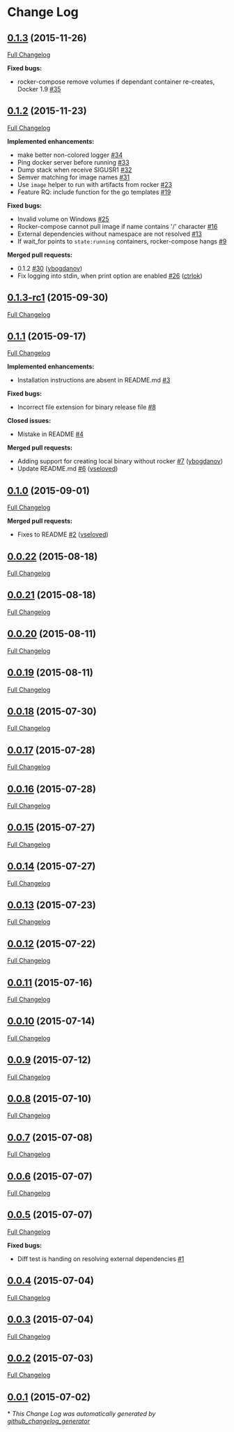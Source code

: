 # Change Log

## [0.1.3](https://github.com/grammarly/rocker-compose/tree/0.1.3) (2015-11-26)
[Full Changelog](https://github.com/grammarly/rocker-compose/compare/0.1.2...0.1.3)

**Fixed bugs:**

- rocker-compose remove volumes if dependant container re-creates, Docker 1.9 [\#35](https://github.com/grammarly/rocker-compose/issues/35)

## [0.1.2](https://github.com/grammarly/rocker-compose/tree/0.1.2) (2015-11-23)
[Full Changelog](https://github.com/grammarly/rocker-compose/compare/0.1.3-rc1...0.1.2)

**Implemented enhancements:**

- make better non-colored logger [\#34](https://github.com/grammarly/rocker-compose/issues/34)
- Ping docker server before running [\#33](https://github.com/grammarly/rocker-compose/issues/33)
- Dump stack when receive SIGUSR1 [\#32](https://github.com/grammarly/rocker-compose/issues/32)
- Semver matching for image names [\#31](https://github.com/grammarly/rocker-compose/issues/31)
- Use `image` helper to run with artifacts from rocker [\#23](https://github.com/grammarly/rocker-compose/issues/23)
- Feature RQ: include function for the go templates [\#19](https://github.com/grammarly/rocker-compose/issues/19)

**Fixed bugs:**

- Invalid volume on Windows [\#25](https://github.com/grammarly/rocker-compose/issues/25)
- Rocker-compose cannot pull image if name contains '/' character [\#16](https://github.com/grammarly/rocker-compose/issues/16)
- External dependencies without namespace are not resolved [\#13](https://github.com/grammarly/rocker-compose/issues/13)
- If wait\_for points to `state:running` containers, rocker-compose hangs [\#9](https://github.com/grammarly/rocker-compose/issues/9)

**Merged pull requests:**

- 0.1.2 [\#30](https://github.com/grammarly/rocker-compose/pull/30) ([ybogdanov](https://github.com/ybogdanov))
- Fix logging into stdin, when print option are enabled [\#26](https://github.com/grammarly/rocker-compose/pull/26) ([ctrlok](https://github.com/ctrlok))

## [0.1.3-rc1](https://github.com/grammarly/rocker-compose/tree/0.1.3-rc1) (2015-09-30)
[Full Changelog](https://github.com/grammarly/rocker-compose/compare/0.1.1...0.1.3-rc1)

## [0.1.1](https://github.com/grammarly/rocker-compose/tree/0.1.1) (2015-09-17)
[Full Changelog](https://github.com/grammarly/rocker-compose/compare/0.1.0...0.1.1)

**Implemented enhancements:**

- Installation instructions are absent in README.md  [\#3](https://github.com/grammarly/rocker-compose/issues/3)

**Fixed bugs:**

- Incorrect file extension for binary release file [\#8](https://github.com/grammarly/rocker-compose/issues/8)

**Closed issues:**

- Mistake in README [\#4](https://github.com/grammarly/rocker-compose/issues/4)

**Merged pull requests:**

- Adding support for creating local binary without rocker [\#7](https://github.com/grammarly/rocker-compose/pull/7) ([ybogdanov](https://github.com/ybogdanov))
- Update README.md [\#6](https://github.com/grammarly/rocker-compose/pull/6) ([vseloved](https://github.com/vseloved))

## [0.1.0](https://github.com/grammarly/rocker-compose/tree/0.1.0) (2015-09-01)
[Full Changelog](https://github.com/grammarly/rocker-compose/compare/0.0.22...0.1.0)

**Merged pull requests:**

- Fixes to README [\#2](https://github.com/grammarly/rocker-compose/pull/2) ([vseloved](https://github.com/vseloved))

## [0.0.22](https://github.com/grammarly/rocker-compose/tree/0.0.22) (2015-08-18)
[Full Changelog](https://github.com/grammarly/rocker-compose/compare/0.0.21...0.0.22)

## [0.0.21](https://github.com/grammarly/rocker-compose/tree/0.0.21) (2015-08-18)
[Full Changelog](https://github.com/grammarly/rocker-compose/compare/0.0.20...0.0.21)

## [0.0.20](https://github.com/grammarly/rocker-compose/tree/0.0.20) (2015-08-11)
[Full Changelog](https://github.com/grammarly/rocker-compose/compare/0.0.19...0.0.20)

## [0.0.19](https://github.com/grammarly/rocker-compose/tree/0.0.19) (2015-08-11)
[Full Changelog](https://github.com/grammarly/rocker-compose/compare/0.0.18...0.0.19)

## [0.0.18](https://github.com/grammarly/rocker-compose/tree/0.0.18) (2015-07-30)
[Full Changelog](https://github.com/grammarly/rocker-compose/compare/0.0.17...0.0.18)

## [0.0.17](https://github.com/grammarly/rocker-compose/tree/0.0.17) (2015-07-28)
[Full Changelog](https://github.com/grammarly/rocker-compose/compare/0.0.16...0.0.17)

## [0.0.16](https://github.com/grammarly/rocker-compose/tree/0.0.16) (2015-07-28)
[Full Changelog](https://github.com/grammarly/rocker-compose/compare/0.0.15...0.0.16)

## [0.0.15](https://github.com/grammarly/rocker-compose/tree/0.0.15) (2015-07-27)
[Full Changelog](https://github.com/grammarly/rocker-compose/compare/0.0.14...0.0.15)

## [0.0.14](https://github.com/grammarly/rocker-compose/tree/0.0.14) (2015-07-27)
[Full Changelog](https://github.com/grammarly/rocker-compose/compare/0.0.13...0.0.14)

## [0.0.13](https://github.com/grammarly/rocker-compose/tree/0.0.13) (2015-07-23)
[Full Changelog](https://github.com/grammarly/rocker-compose/compare/0.0.12...0.0.13)

## [0.0.12](https://github.com/grammarly/rocker-compose/tree/0.0.12) (2015-07-22)
[Full Changelog](https://github.com/grammarly/rocker-compose/compare/0.0.11...0.0.12)

## [0.0.11](https://github.com/grammarly/rocker-compose/tree/0.0.11) (2015-07-16)
[Full Changelog](https://github.com/grammarly/rocker-compose/compare/0.0.10...0.0.11)

## [0.0.10](https://github.com/grammarly/rocker-compose/tree/0.0.10) (2015-07-14)
[Full Changelog](https://github.com/grammarly/rocker-compose/compare/0.0.9...0.0.10)

## [0.0.9](https://github.com/grammarly/rocker-compose/tree/0.0.9) (2015-07-12)
[Full Changelog](https://github.com/grammarly/rocker-compose/compare/0.0.8...0.0.9)

## [0.0.8](https://github.com/grammarly/rocker-compose/tree/0.0.8) (2015-07-10)
[Full Changelog](https://github.com/grammarly/rocker-compose/compare/0.0.7...0.0.8)

## [0.0.7](https://github.com/grammarly/rocker-compose/tree/0.0.7) (2015-07-08)
[Full Changelog](https://github.com/grammarly/rocker-compose/compare/0.0.6...0.0.7)

## [0.0.6](https://github.com/grammarly/rocker-compose/tree/0.0.6) (2015-07-07)
[Full Changelog](https://github.com/grammarly/rocker-compose/compare/0.0.5...0.0.6)

## [0.0.5](https://github.com/grammarly/rocker-compose/tree/0.0.5) (2015-07-07)
[Full Changelog](https://github.com/grammarly/rocker-compose/compare/0.0.4...0.0.5)

**Fixed bugs:**

- Diff test is handing on resolving external dependencies [\#1](https://github.com/grammarly/rocker-compose/issues/1)

## [0.0.4](https://github.com/grammarly/rocker-compose/tree/0.0.4) (2015-07-04)
[Full Changelog](https://github.com/grammarly/rocker-compose/compare/0.0.3...0.0.4)

## [0.0.3](https://github.com/grammarly/rocker-compose/tree/0.0.3) (2015-07-04)
[Full Changelog](https://github.com/grammarly/rocker-compose/compare/0.0.2...0.0.3)

## [0.0.2](https://github.com/grammarly/rocker-compose/tree/0.0.2) (2015-07-03)
[Full Changelog](https://github.com/grammarly/rocker-compose/compare/0.0.1...0.0.2)

## [0.0.1](https://github.com/grammarly/rocker-compose/tree/0.0.1) (2015-07-02)


\* *This Change Log was automatically generated by [github_changelog_generator](https://github.com/skywinder/Github-Changelog-Generator)*